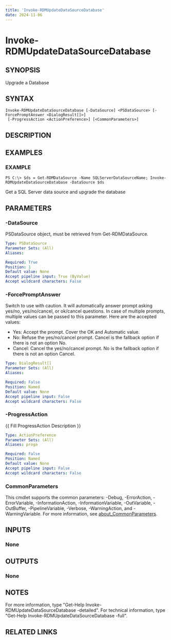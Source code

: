 ```yaml
---
title: 'Invoke-RDMUpdateDataSourceDatabase'
date: 2024-11-06
---
```



# Invoke-RDMUpdateDataSourceDatabase

## SYNOPSIS
Upgrade a Database

## SYNTAX

```
Invoke-RDMUpdateDataSourceDatabase [-DataSource] <PSDataSource> [-ForcePromptAnswer <DialogResult[]>]
 [-ProgressAction <ActionPreference>] [<CommonParameters>]
```

## DESCRIPTION
## EXAMPLES

### EXAMPLE
```
PS C:\> $ds = Get-RDMDataSource -Name SQLServerDataSourceName; Invoke-RDMUpdateDataSourceDatabase -DataSource $ds
```

Get a SQL Server data source and upgrade the database

## PARAMETERS

### -DataSource
PSDataSource object, must be retrieved from Get-RDMDataSource.

```yaml
Type: PSDataSource
Parameter Sets: (All)
Aliases:

Required: True
Position: 1
Default value: None
Accept pipeline input: True (ByValue)
Accept wildcard characters: False
```

### -ForcePromptAnswer
Switch to use with caution.
It will automatically answer prompt asking yes/no, yes/no/cancel, or ok/cancel questions.
In case of multiple prompts, multiple values can be passed to this parameter.
Here are the accepted values:
- Yes: Accept the prompt.
Cover the OK and Automatic value.
- No: Refuse the yes/no/cancel prompt.
Cancel is the fallback option if there is not an option No.
- Cancel: Cancel the yes/no/cancel prompt.
No is the fallback option if there is not an option Cancel.

```yaml
Type: DialogResult[]
Parameter Sets: (All)
Aliases:

Required: False
Position: Named
Default value: None
Accept pipeline input: False
Accept wildcard characters: False
```

### -ProgressAction
{{ Fill ProgressAction Description }}

```yaml
Type: ActionPreference
Parameter Sets: (All)
Aliases: proga

Required: False
Position: Named
Default value: None
Accept pipeline input: False
Accept wildcard characters: False
```

### CommonParameters
This cmdlet supports the common parameters: -Debug, -ErrorAction, -ErrorVariable, -InformationAction, -InformationVariable, -OutVariable, -OutBuffer, -PipelineVariable, -Verbose, -WarningAction, and -WarningVariable. For more information, see [about_CommonParameters](http://go.microsoft.com/fwlink/?LinkID=113216).

## INPUTS

### None
## OUTPUTS

### None
## NOTES
For more information, type "Get-Help Invoke-RDMUpdateDataSourceDatabase -detailed".
For technical information, type "Get-Help Invoke-RDMUpdateDataSourceDatabase -full".

## RELATED LINKS
